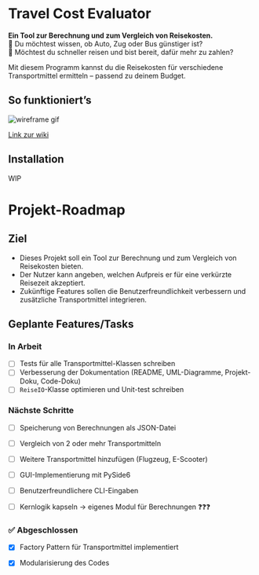 # Travel Cost Evaluator

**Ein Tool zur Berechnung und zum Vergleich von Reisekosten.**  
🔹 Du möchtest wissen, ob Auto, Zug oder Bus günstiger ist?  
🔹 Möchtest du schneller reisen und bist bereit, dafür mehr zu zahlen?  

Mit diesem Programm kannst du die Reisekosten für verschiedene Transportmittel ermitteln – passend zu deinem Budget.

## So funktioniert’s
![wireframe gif](https://github.com/user-attachments/assets/42685707-5df8-43e0-a32c-29aac425b682)

[Link zur wiki](https://github.com/windrunnerz/travel-cost-evaluator/wiki/Roadmap#geplante-gui-mockup)

## Installation
WIP

#  Projekt-Roadmap

## Ziel
* Dieses Projekt soll ein Tool zur Berechnung und zum Vergleich von Reisekosten bieten. 
* Der Nutzer kann angeben, welchen Aufpreis er für eine verkürzte Reisezeit akzeptiert.
* Zukünftige Features sollen die Benutzerfreundlichkeit verbessern und zusätzliche Transportmittel integrieren.

## Geplante Features/Tasks

### In Arbeit
- [ ] Tests für alle Transportmittel-Klassen schreiben
- [ ] Verbesserung der Dokumentation (README, UML-Diagramme, Projekt-Doku, Code-Doku)
- [ ] `ReiseIO`-Klasse optimieren und Unit-test schreiben

###  Nächste Schritte
- [ ] Speicherung von Berechnungen als JSON-Datei
- [ ] Vergleich von 2 oder mehr Transportmitteln
- [ ] Weitere Transportmittel hinzufügen (Flugzeug, E-Scooter)
- [ ] GUI-Implementierung mit PySide6
- [ ] Benutzerfreundlichere CLI-Eingaben
- [ ] Kernlogik kapseln → eigenes Modul für Berechnungen ❓❓❓


### ✅ Abgeschlossen
- [x] Factory Pattern für Transportmittel implementiert
- [x] Modularisierung des Codes

